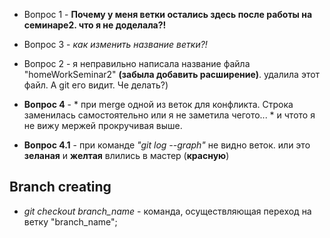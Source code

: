 * Вопрос 1 - **Почему у меня ветки остались здесь после работы на семинаре2. что я не доделала?!**

* Вопрос 3 - _как изменить название ветки?!_

* Вопрос 2 - я неправильно написала название файла "homeWorkSeminar2" **(забыла добавить расширение)**. удалила этот файл. А git его видит. Че делать?)

* __Вопрос 4__ - * при merge одной из веток для конфликта. Строка заменилась самостоятельно или я не заметила чегото... * и чтото я не вижу мержей прокручивая выше.

* **Вопрос 4.1** - при команде _"git log --graph"_ не видно веток. или это **зеланая** и __желтая__ влились в мастер (**красную**)

## Branch creating

* *git checkout branch_name* - команда, осуществляющая переход на ветку "branch_name";